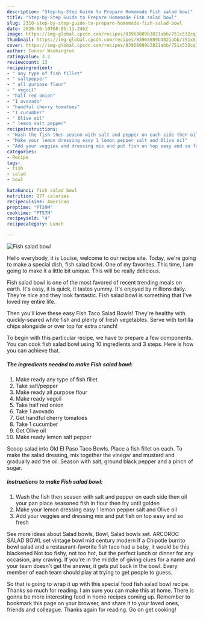 ```yaml
---
description: "Step-by-Step Guide to Prepare Homemade Fish salad bowl"
title: "Step-by-Step Guide to Prepare Homemade Fish salad bowl"
slug: 2310-step-by-step-guide-to-prepare-homemade-fish-salad-bowl
date: 2020-06-10T08:05:11.246Z
image: https://img-global.cpcdn.com/recipes/83968089b3821abb/751x532cq70/fish-salad-bowl-recipe-main-photo.jpg
thumbnail: https://img-global.cpcdn.com/recipes/83968089b3821abb/751x532cq70/fish-salad-bowl-recipe-main-photo.jpg
cover: https://img-global.cpcdn.com/recipes/83968089b3821abb/751x532cq70/fish-salad-bowl-recipe-main-photo.jpg
author: Connor Washington
ratingvalue: 3.2
reviewcount: 13
recipeingredient:
- " any type of fish fillet"
- " saltpepper"
- " all purpose flour"
- " vegoil"
- "half red onion"
- "1 avovado"
- "handful cherry tomatoes"
- "1 cucumber"
- " Olive oil"
- " lemon salt pepper"
recipeinstructions:
- "Wash the fish then season with salt and pepper on each side then oil your pan place seasoned fish in flour then fry until golden"
- "Make your lemon dressing easy 1 lemon pepper salt and Olive oil"
- "Add your veggies and dressing mix and put fish on top easy and so fresh"
categories:
- Recipe
tags:
- fish
- salad
- bowl

katakunci: fish salad bowl 
nutrition: 277 calories
recipecuisine: American
preptime: "PT39M"
cooktime: "PT57M"
recipeyield: "4"
recipecategory: Lunch

---
```



![Fish salad bowl](https://img-global.cpcdn.com/recipes/83968089b3821abb/751x532cq70/fish-salad-bowl-recipe-main-photo.jpg)

Hello everybody, it is Louise, welcome to our recipe site. Today, we're going to make a special dish, fish salad bowl. One of my favorites. This time, I am going to make it a little bit unique. This will be really delicious.

Fish salad bowl is one of the most favored of recent trending meals on earth. It's easy, it is quick, it tastes yummy. It's enjoyed by millions daily. They're nice and they look fantastic. Fish salad bowl is something that I've loved my entire life.

Then you&#39;ll love these easy Fish Taco Salad Bowls! They&#39;re healthy with quickly-seared white fish and plenty of fresh vegetables. Serve with tortilla chips alongside or over top for extra crunch!


To begin with this particular recipe, we have to prepare a few components. You can cook fish salad bowl using 10 ingredients and 3 steps. Here is how you can achieve that.

<!--inarticleads1-->

##### The ingredients needed to make Fish salad bowl:

1. Make ready  any type of fish fillet
1. Take  salt/pepper
1. Make ready  all purpose flour
1. Make ready  vegoil
1. Take half red onion
1. Take 1 avovado
1. Get handful cherry tomatoes
1. Take 1 cucumber
1. Get  Olive oil
1. Make ready  lemon salt pepper


Scoop salad into Old El Paso Taco Bowls. Place a fish fillet on each. To make the salad dressing, mix together the vinegar and mustard and gradually add the oil. Season with salt, ground black pepper and a pinch of sugar. 

<!--inarticleads2-->

##### Instructions to make Fish salad bowl:

1. Wash the fish then season with salt and pepper on each side then oil your pan place seasoned fish in flour then fry until golden
1. Make your lemon dressing easy 1 lemon pepper salt and Olive oil
1. Add your veggies and dressing mix and put fish on top easy and so fresh


See more ideas about Salad bowls, Bowl, Salad bowls set. ARCOROC SALAD BOWL set vintage bowl mid century modern If a Chipotle burrito bowl salad and a restaurant-favorite fish taco had a baby, it would be this blackened Not too fishy, not too hot, but the perfect lunch or dinner for any occasion, any craving. If you&#39;re in the middle of giving clues for a name and your team doesn&#39;t get the answer, it gets put back in the bowl. Every member of each team should play at trying to get people to guess. 

So that is going to wrap it up with this special food fish salad bowl recipe. Thanks so much for reading. I am sure you can make this at home. There is gonna be more interesting food in home recipes coming up. Remember to bookmark this page on your browser, and share it to your loved ones, friends and colleague. Thanks again for reading. Go on get cooking!
